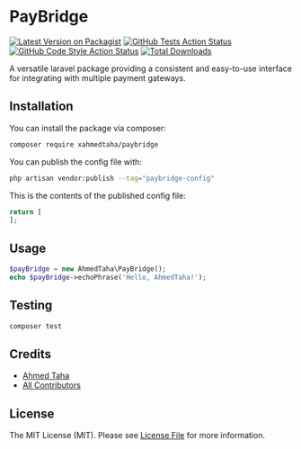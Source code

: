# PayBridge

[![Latest Version on Packagist](https://img.shields.io/packagist/v/xahmedtaha/paybridge.svg?style=flat-square)](https://packagist.org/packages/xahmedtaha/paybridge)
[![GitHub Tests Action Status](https://img.shields.io/github/actions/workflow/status/xahmedtaha/paybridge/run-tests.yml?branch=main&label=tests&style=flat-square)](https://github.com/xahmedtaha/paybridge/actions?query=workflow%3Arun-tests+branch%3Amain)
[![GitHub Code Style Action Status](https://img.shields.io/github/actions/workflow/status/xahmedtaha/paybridge/fix-php-code-style-issues.yml?branch=main&label=code%20style&style=flat-square)](https://github.com/xahmedtaha/paybridge/actions?query=workflow%3A"Fix+PHP+code+style+issues"+branch%3Amain)
[![Total Downloads](https://img.shields.io/packagist/dt/xahmedtaha/paybridge.svg?style=flat-square)](https://packagist.org/packages/xahmedtaha/paybridge)

A versatile laravel package providing a consistent and easy-to-use interface for integrating with multiple payment gateways.
## Installation

You can install the package via composer:

```bash
composer require xahmedtaha/paybridge
```

You can publish the config file with:

```bash
php artisan vendor:publish --tag="paybridge-config"
```

This is the contents of the published config file:

```php
return [
];
```

## Usage

```php
$payBridge = new AhmedTaha\PayBridge();
echo $payBridge->echoPhrase('Hello, AhmedTaha!');
```

## Testing

```bash
composer test
```

## Credits

- [Ahmed Taha](https://github.com/xahmedtaha)
- [All Contributors](../../contributors)

## License

The MIT License (MIT). Please see [License File](LICENSE.md) for more information.
